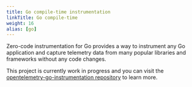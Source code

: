 ```yaml
---
title: Go compile-time instrumentation
linkTitle: Go compile-time
weight: 16
alias: [go]
---
```


Zero-code instrumentation for Go provides a way to instrument any Go application
and capture telemetry data from many popular libraries and frameworks without
any code changes.

This project is currently work in progress and you can visit the
[opentelemetry-go-instrumentation repository](https://github.com/open-telemetry/opentelemetry-go-instrumentation/)
to learn more.
